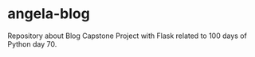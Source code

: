 # angela-blog
Repository about Blog Capstone Project with Flask related to 100 days of Python day 70.

